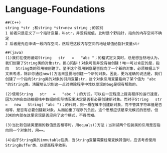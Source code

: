 # Language-Foundations

    ##(C++)
    string *str ;和string *str=new string ;的区别
    1 前者只是定义了一个指针变量，叫str，并没有赋值，此时是个野指针，指向的内存空间不确定
    2 后者是先在申请一段内存空间，然后把这段内存空间的地址赋值给指针变量str
    
    ##(java)
    (1)我们在使用诸如String   str   =   "abc "；的格式定义类时，总是想当然地认为，我们创建了String类的对象str。担心陷阱！对象可能并没有被创建！唯一可以肯定的是，指向   String类的引用被创建了。至于这个引用到底是否指向了一个新的对象，必须根据上下文来考虑，除非你通过new()方法来显要地创建一个新的对象。因此，更为准确的说法是，我们创建了一个指向String类的对象的引用变量str，这个对象引用变量指向了某个值为 "abc "的String类。清醒地认识到这一点对排除程序中难以发现的bug是很有帮助的。

    (2)使用String   str   =   "abc "；的方式，可以在一定程度上提高程序的运行速度，因为JVM会自动根据栈中数据的实际情况来决定是否有必要创建新对象。而对于String   str   =   new   String( "abc ")；的代码，则一概在堆中创建新对象，而不管其字符串值是否相等，是否有必要创建新对象，从而加重了程序的负担。这个思想应该是享元模式的思想，但JDK的内部在这里实现是否应用了这个模式，不得而知。

    (3)当比较包装类里面的数值是否相等时，用equals()方法；当测试两个包装类的引用是否指向同一个对象时，用==。 

    (4)由于String类的immutable性质，当String变量需要经常变换其值时，应该考虑使用StringBuffer类，以提高程序效率。
